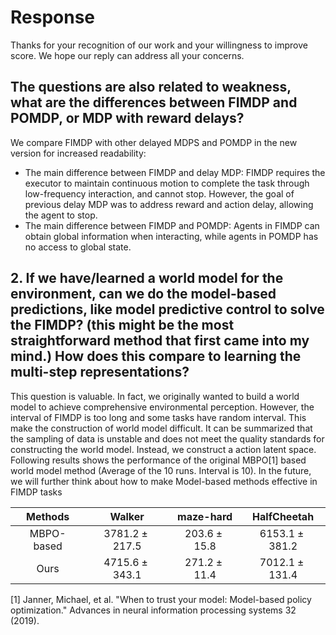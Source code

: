 # Response
Thanks for your recognition of our work and your willingness to improve score. We hope our reply can address all your concerns.
## The questions are also related to weakness, what are the differences between FIMDP and POMDP, or MDP with reward delays?
We compare FIMDP with other delayed MDPS and POMDP in the new version for increased readability:
- The main difference between FIMDP and delay MDP: FIMDP requires the executor to maintain continuous motion to complete the task through low-frequency interaction, and cannot stop. However, the goal of previous delay MDP was to address reward and action delay, allowing the agent to stop.
- The main difference between FIMDP and POMDP: Agents in FIMDP can obtain global information when interacting, while agents in POMDP has no access to global state.

## 2.	If we have/learned a world model for the environment, can we do the model-based predictions, like model predictive control to solve the FIMDP? (this might be the most straightforward method that first came into my mind.) How does this compare to learning the multi-step representations?
This question is valuable. In fact, we originally wanted to build a world model to achieve comprehensive environmental perception. However, the interval of FIMDP is too long and some tasks have random interval. This make the construction of world model difficult. It can be summarized that the sampling of data is unstable and does not meet the quality standards for constructing the world model. Instead, we construct a action latent space. Following results shows the performance of the original MBPO[1] based world model method (Average of the 10 runs. Interval is 10). In the future, we will further think about how to make Model-based methods effective in FIMDP tasks

| Methods     | Walker| maze-hard| HalfCheetah|
| :-----------: | :-----------: | :------------: | :-----------: |
| MBPO-based |$3781.2\pm 217.5$|$203.6\pm 15.8$|$6153.1\pm 381.2$|
| Ours  |$4715.6\pm 343.1$|$271.2\pm 11.4$|$7012.1\pm 131.4$|

[1] Janner, Michael, et al. "When to trust your model: Model-based policy optimization." Advances in neural information processing systems 32 (2019).
